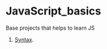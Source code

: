 # JavaScript_basics

Base projects that helps to learn JS
1. [Syntax](https://github.com/SamayaA/JavaScript_basics/blob/master/index.html).